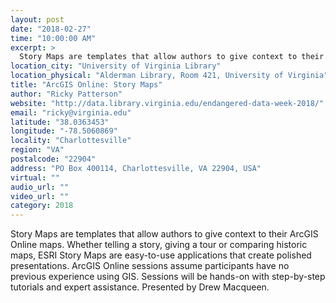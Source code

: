 ```yaml
---
layout: post
date: "2018-02-27"
time: "10:00:00 AM"
excerpt: >
  Story Maps are templates that allow authors to give context to their ArcGIS Online maps. Whether telling a story, giving a tour or comparing...
location_city: "University of Virginia Library"
location_physical: "Alderman Library, Room 421, University of Virginia"
title: "ArcGIS Online: Story Maps"
author: "Ricky Patterson"
website: "http://data.library.virginia.edu/endangered-data-week-2018/"
email: "ricky@virginia.edu"
latitude: "38.0363453"
longitude: "-78.5060869"
locality: "Charlottesville"
region: "VA"
postalcode: "22904"
address: "PO Box 400114, Charlottesville, VA 22904, USA"
virtual: ""
audio_url: ""
video_url: ""
category: 2018
---
```


Story Maps are templates that allow authors to give context to their ArcGIS Online maps. Whether telling a story, giving a tour or comparing historic maps, ESRI Story Maps are easy-to-use applications that create polished presentations. ArcGIS Online sessions assume participants have no previous experience using GIS. Sessions will be hands-on with step-by-step tutorials and expert assistance. Presented by Drew Macqueen.
